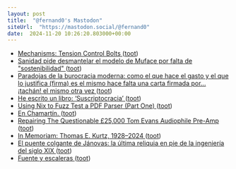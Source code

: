 ```yaml
---
layout: post
title:  "@fernand0's Mastodon"
siteUrl:  "https://mastodon.social/@fernand0"
date:  2024-11-20 10:26:20.803000+00:00
---
```

*  [Mechanisms: Tension Control Bolts ](https://hackaday.com/2024/11/07/mechanisms-tension-control-bolts) ([toot](https://mastodon.social/@fernand0/113514799484095045))
*  [Sanidad pide desmantelar el modelo de Muface por falta de &quot;sostenibilidad&quot;  ](https://www.eleconomista.es/salud/noticias/13090770/11/24/sanidad-pide-desmantelar-el-modelo-de-muface-por-falta-de-sostenibilidad.html) ([toot](https://mastodon.social/@fernand0/113514627563037160))
*  [Paradojas de la burocracia moderna: como el que hace el gasto y el que lo justifica (firma) es el mismo hace falta una carta firmada por... ¡tachán! el mismo otra vez  ](https://mastodon.social/@fernand0/113514497540743747) ([toot](https://mastodon.social/@fernand0/113514497540743747))
*  [He escrito un libro: ‘Suscriptocracia’ ](https://javipas.com/2024/11/18/he-escrito-un-libro-suscriptocracia) ([toot](https://mastodon.social/@fernand0/113513581198318323))
*  [Using Nix to Fuzz Test a PDF Parser (Part One) ](https://mtlynch.io/nix-fuzz-testing-1) ([toot](https://mastodon.social/@fernand0/113512899638106752))
*  [En Chamartín. ](https://avecesunafoto.wordpress.com/2024/11/19/en-chamartin) ([toot](https://mastodon.social/@fernand0/113511115579451787))
*  [Repairing The Questionable £25,000 Tom Evans Audiophile Pre-Amp ](https://hackaday.com/2024/11/14/repairing-the-questionable-25000-tom-evans-audiophile-pre-amp) ([toot](https://mastodon.social/@fernand0/113510945913861423))
*  [In Memoriam: Thomas E. Kurtz, 1928–2024 ](https://computerhistory.org/blog/in-memoriam-thomas-e-kurtz-1928-2024) ([toot](https://mastodon.social/@fernand0/113510755921178052))
*  [El puente colgante de Jánovas: la última reliquia en pie de la ingeniería del siglo XIX ](https://www.xataka.com/magnet/puente-colgante-janovas-ultima-reliquia-pie-ingenieria-siglo-xix-) ([toot](https://mastodon.social/@fernand0/113510637145442088))
*  [Fuente y escaleras ](https://www.flickr.com/photos/fernand0/54123091649) ([toot](https://mastodon.social/@fernand0/113510484785713924))
